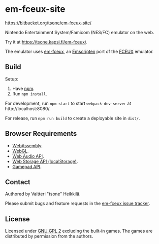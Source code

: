 # em-fceux-site

https://bitbucket.org/tsone/em-fceux-site/

Nintendo Entertainment System/Famicom (NES/FC) emulator on the web.

Try it at https://tsone.kapsi.fi/em-fceux/.

The emulator uses [em-fceux](https://bitbucket.org/tsone/em-fceux/), an
[Emscripten](http://emscripten.org) port of the [FCEUX](http://www.fceux.com/)
emulator.

## Build

Setup:

1. Have [npm](https://www.npmjs.com/get-npm).
2. Run `npm install`.

For development, run `npm start` to start `webpack-dev-server` at
http://localhost:8080/.

For release, run `npm run build` to create a deployable site in `dist/`.

## Browser Requirements

- [WebAssembly](https://webassembly.org/).
- [WebGL](https://www.khronos.org/webgl/).
- [Web Audio API](https://www.w3.org/TR/webaudio/).
- [Web Storage API (localStorage)](https://html.spec.whatwg.org/multipage/webstorage.html).
- [Gamepad API](https://www.w3.org/TR/gamepad/).

## Contact

Authored by Valtteri "tsone" Heikkilä.

Please submit bugs and feature requests in the
[em-fceux issue tracker](https://bitbucket.org/tsone/em-fceux/issues?status=new&status=open).

## License

Licensed under [GNU GPL 2](https://www.gnu.org/licenses/gpl-2.0.txt) excluding
the built-in games. The games are distributed by permission from the authors.
